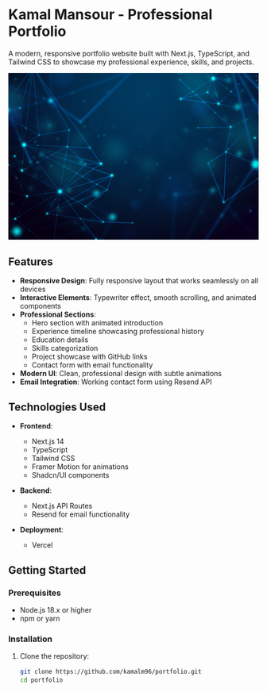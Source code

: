 # Kamal Mansour - Professional Portfolio

A modern, responsive portfolio website built with Next.js, TypeScript, and Tailwind CSS to showcase my professional experience, skills, and projects.

![Portfolio Preview](public/images/background.jpeg)

## Features

- **Responsive Design**: Fully responsive layout that works seamlessly on all devices
- **Interactive Elements**: Typewriter effect, smooth scrolling, and animated components
- **Professional Sections**:
  - Hero section with animated introduction
  - Experience timeline showcasing professional history
  - Education details
  - Skills categorization
  - Project showcase with GitHub links
  - Contact form with email functionality
- **Modern UI**: Clean, professional design with subtle animations
- **Email Integration**: Working contact form using Resend API

## Technologies Used

- **Frontend**:
  - Next.js 14
  - TypeScript
  - Tailwind CSS
  - Framer Motion for animations
  - Shadcn/UI components
  
- **Backend**:
  - Next.js API Routes
  - Resend for email functionality
  
- **Deployment**:
  - Vercel

## Getting Started

### Prerequisites

- Node.js 18.x or higher
- npm or yarn

### Installation

1. Clone the repository:
   ```bash
   git clone https://github.com/kamalm96/portfolio.git
   cd portfolio
